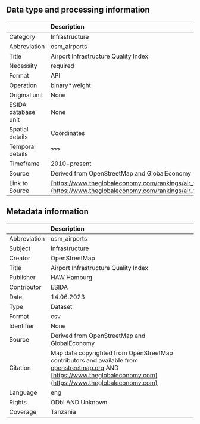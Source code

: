 ## Data type and processing information 

|                     | Description                                                                                                                                        |
|:--------------------|:---------------------------------------------------------------------------------------------------------------------------------------------------|
| Category            | Infrastructure                                                                                                                                     |
| Abbreviation        | osm_airports                                                                                                                                       |
| Title               | Airport Infrastructure Quality Index                                                                                                               |
| Necessity           | required                                                                                                                                           |
| Format              | API                                                                                                                                                |
| Operation           | binary*weight                                                                                                                                      |
| Original unit       | None                                                                                                                                               |
| ESIDA database unit | None                                                                                                                                               |
| Spatial details     | Coordinates                                                                                                                                        |
| Temporal details    | ???                                                                                                                                                |
| Timeframe           | 2010-present                                                                                                                                       |
| Source              | Derived from OpenStreetMap and GlobalEconomy                                                                                                       |
| Link to Source      | [https://www.theglobaleconomy.com/rankings/air_transport_infrastructure/](https://www.theglobaleconomy.com/rankings/air_transport_infrastructure/) |

## Metadata information 

|              | Description                                                                                                                                                                             |
|:-------------|:----------------------------------------------------------------------------------------------------------------------------------------------------------------------------------------|
| Abbreviation | osm_airports                                                                                                                                                                            |
| Subject      | Infrastructure                                                                                                                                                                          |
| Creator      | OpenStreetMap                                                                                                                                                                           |
| Title        | Airport Infrastructure Quality Index                                                                                                                                                    |
| Publisher    | HAW Hamburg                                                                                                                                                                             |
| Contributor  | ESIDA                                                                                                                                                                                   |
| Date         | 14.06.2023                                                                                                                                                                              |
| Type         | Dataset                                                                                                                                                                                 |
| Format       | csv                                                                                                                                                                                     |
| Identifier   | None                                                                                                                                                                                    |
| Source       | Derived from OpenStreetMap and GlobalEconomy                                                                                                                                            |
| Citation     | Map data copyrighted from OpenStreetMap contributors and available from [openstreetmap.org](openstreetmap.org) AND [https://www.theglobaleconomy.com](https://www.theglobaleconomy.com) |
| Language     | eng                                                                                                                                                                                     |
| Rights       | ODbl AND Unknown                                                                                                                                                                        |
| Coverage     | Tanzania                                                                                                                                                                                |